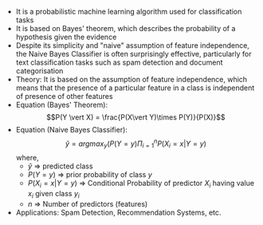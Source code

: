 - It is a probabilistic machine learning algorithm used for classification tasks
- It is based on Bayes' theorem, which describes the probability of a hypothesis given the evidence
- Despite its simplicity and "naive" assumption of feature independence, the Naive Bayes Classifier is often surprisingly effective, particularly for text classification tasks such as spam detection and document categorisation
- Theory: It is based on the assumption of feature independence, which means that the presence of a particular feature in a class is independent of presence of other features
- Equation (Bayes' Theorem): $$P(Y \vert X) = \frac{P(X\vert Y)\times P(Y)}{P(X)}$$
- Equation (Naive Bayes Classifier): $$\hat y = argmax_y(P(Y=y)\Pi_{i=1}^nP(X_i=x\vert Y=y)$$ where,
	- $\hat y$ => predicted class
	- $P(Y = y)$ => prior probability of class $y$
	- $P(X_i = x \vert Y = y)$ => Conditional Probability of predictor $X_i$ having value $x_i$ given class $y_i$
	- $n$ => Number of predictors (features)
- Applications: Spam Detection, Recommendation Systems, etc.
